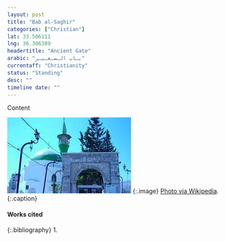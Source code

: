 ```yaml
---
layout: post
title: "Bab al-Saghir"
categories: ["Christian"]
lat: 33.506111
lng: 36.306389
headertitle: "Ancient Gate"
arabic: "بـاب الـصـغـيـر"
currentaff: "Christianity"
status: "Standing"
desc: ""
timeline date: ""
---
```

Content

![Bab al-Saghir](images/saghir.jpeg)
   {:.image}
[Photo via Wikipedia](https://en.wikipedia.org/wiki/Bab_al-Saghir#/media/File:Baab-Sagheer.jpg).
   {:.caption}

#### Works cited

{:.bibliography}
1. 